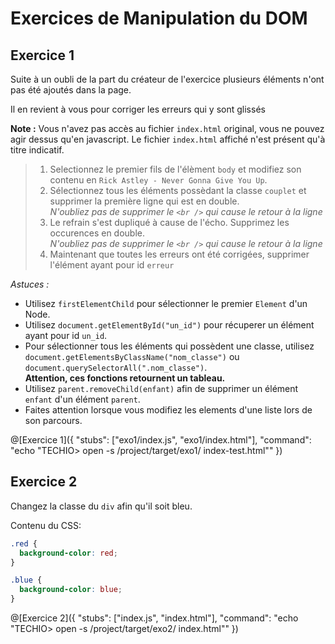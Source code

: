 # Exercices de Manipulation du DOM
 

## Exercice 1

Suite à un oubli de la part du créateur de l'exercice plusieurs éléments n'ont pas été ajoutés dans la page.

Il en revient à vous pour corriger les erreurs qui y sont glissés

**Note :** Vous n'avez pas accès au fichier `index.html` original, vous ne pouvez agir dessus qu'en javascript. Le fichier `index.html` affiché n'est présent qu'à titre indicatif.


> 1. Selectionnez le premier fils de l'élèment `body` et modifiez son contenu en `Rick Astley - Never Gonna Give You Up`.
> 2. Sélectionnez tous les éléments possèdant la classe `couplet` et supprimer la première ligne qui est en double.  
>    *N'oubliez pas de supprimer le `<br />` qui cause le retour à la ligne*
> 3. Le refrain s'est dupliqué à cause de l'écho. Supprimez les occurences en double.  
>    *N'oubliez pas de supprimer le `<br />` qui cause le retour à la ligne*
> 4. Maintenant que toutes les erreurs ont été corrigées, supprimer l'élément ayant pour id `erreur`

*Astuces :*

 - Utilisez `firstElementChild` pour sélectionner le premier `Element` d'un Node.
 - Utilisez `document.getElementById("un_id")` pour récuperer un élément ayant pour id `un_id`.
 - Pour sélectionner tous les éléments qui possèdent une classe, utilisez `document.getElementsByClassName("nom_classe")` ou `document.querySelectorAll(".nom_classe")`.  
   **Attention, ces fonctions retournent un tableau.**
 - Utilisez `parent.removeChild(enfant)` afin de supprimer un élément `enfant` d'un élément `parent`.
 - Faites attention lorsque vous modifiez les elements d'une liste lors de son parcours.

@[Exercice 1]({ "stubs": ["exo1/index.js", "exo1/index.html"], "command": "echo \"TECHIO> open -s /project/target/exo1/ index-test.html\"" })

## Exercice 2

Changez la classe du `div` afin qu'il soit bleu.

Contenu du CSS:

```css
.red {
  background-color: red;
}

.blue {
  background-color: blue;
}
```

@[Exercice 2]({ "stubs": ["index.js", "index.html"], "command": "echo \"TECHIO> open -s /project/target/exo2/ index.html\"" })
